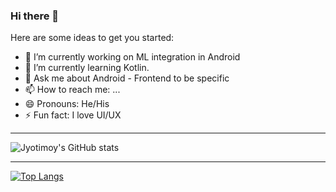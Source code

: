 ### Hi there 👋


Here are some ideas to get you started:

- 🔭 I’m currently working on ML integration in Android
- 🌱 I’m currently learning Kotlin.
- 💬 Ask me about Android - Frontend to be specific
- 📫 How to reach me: ...
- 😄 Pronouns: He/His
- ⚡ Fun fact: I love UI/UX

--- 

![Jyotimoy's GitHub stats](https://github-readme-stats.vercel.app/api?username=JyotimoyKashyap&show_icons=true&theme=merko)

---
[![Top Langs](https://github-readme-stats.vercel.app/api/top-langs/?username=JyotimoyKashyap&show_icons=true&layout=compact&theme=merko&hide=javascript,html,css,express,ejs,shell)](https://github.com/anuraghazra/github-readme-stats)







